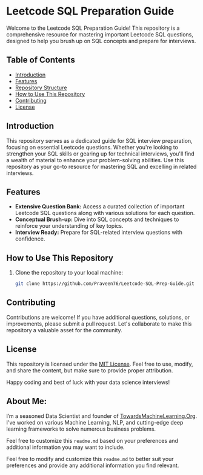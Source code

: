 # Leetcode SQL Preparation Guide

Welcome to the Leetcode SQL Preparation Guide! This repository is a comprehensive resource for mastering important Leetcode SQL questions, designed to help you brush up on SQL concepts and prepare for interviews.

## Table of Contents
- [Introduction](#introduction)
- [Features](#features)
- [Repository Structure](#repository-structure)
- [How to Use This Repository](#how-to-use-this-repository)
- [Contributing](#contributing)
- [License](#license)

## Introduction
This repository serves as a dedicated guide for SQL interview preparation, focusing on essential Leetcode questions. Whether you're looking to strengthen your SQL skills or gearing up for technical interviews, you'll find a wealth of material to enhance your problem-solving abilities. Use this repository as your go-to resource for mastering SQL and excelling in related interviews.

## Features
- **Extensive Question Bank:** Access a curated collection of important Leetcode SQL questions along with various solutions for each question.
- **Conceptual Brush-up:** Dive into SQL concepts and techniques to reinforce your understanding of key topics.
- **Interview Ready:** Prepare for SQL-related interview questions with confidence.


## How to Use This Repository
1. Clone the repository to your local machine:
   ```bash
   git clone https://github.com/Praveen76/Leetcode-SQL-Prep-Guide.git
   ```


## Contributing
Contributions are welcome! If you have additional questions, solutions, or improvements, please submit a pull request. Let's collaborate to make this repository a valuable asset for the community.

## License

This repository is licensed under the [MIT License](LICENSE). Feel free to use, modify, and share the content, but make sure to provide proper attribution.

Happy coding and best of luck with your data science interviews!


## **About Me**:
I’m a seasoned Data Scientist and founder of [TowardsMachineLearning.Org](https://towardsmachinelearning.org/). I've worked on various Machine Learning, NLP, and cutting-edge deep learning frameworks to solve numerous business problems.

Feel free to customize this `readme.md` based on your preferences and additional information you may want to include.

Feel free to modify and customize this `readme.md` to better suit your preferences and provide any additional information you find relevant.

